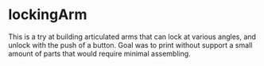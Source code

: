 # lockingArm

This is a try at building articulated arms that can lock at various angles, and unlock with the push of a button.
Goal was to print without support a small amount of parts that would require minimal assembling.

